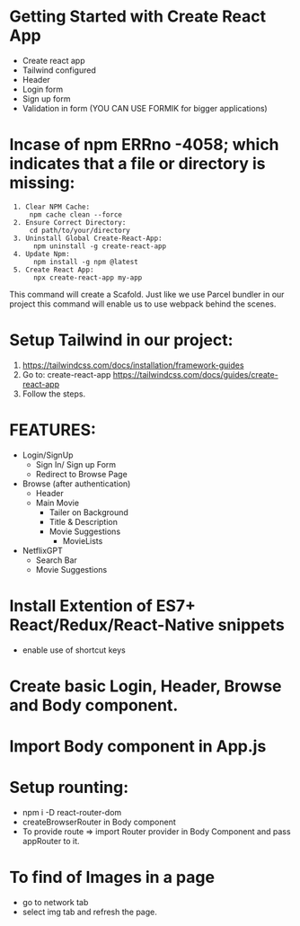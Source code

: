 # Getting Started with Create React App
- Create react app
- Tailwind configured
- Header
- Login form
- Sign up form
- Validation in form (YOU CAN USE FORMIK for bigger applications)


# Incase of npm ERRno -4058; which indicates that a file or directory is missing:

     1. Clear NPM Cache:
         npm cache clean --force
     2. Ensure Correct Directory:
         cd path/to/your/directory
     3. Uninstall Global Create-React-App:
          npm uninstall -g create-react-app
     4. Update Npm:
          npm install -g npm @latest
     5. Create React App:
          npx create-react-app my-app

This command will create a Scafold. Just like we use Parcel bundler in our project this command will enable us to use webpack behind the scenes.

# Setup Tailwind in our project:
 1.  https://tailwindcss.com/docs/installation/framework-guides
 2. Go to: create-react-app
     https://tailwindcss.com/docs/guides/create-react-app
 3. Follow the steps. 

# FEATURES:
- Login/SignUp
    - Sign In/ Sign up Form
    - Redirect to Browse Page
- Browse (after authentication)
     -  Header
     -  Main Movie
        - Tailer on Background
        - Title & Description
        - Movie Suggestions
          - MovieLists
- NetflixGPT 
   -  Search Bar
   -  Movie Suggestions 

# Install Extention of ES7+ React/Redux/React-Native snippets
  - enable use of shortcut keys 

# Create basic Login, Header, Browse and Body component.
# Import Body component in App.js

# Setup rounting:
  - npm i -D react-router-dom
  - createBrowserRouter in Body component
  - To provide route => import Router provider in Body Component and pass appRouter to it.

# To find of Images in a page
  - go to network tab
  - select img tab and refresh the page.



  